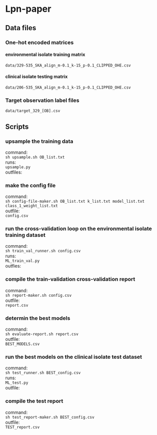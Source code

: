 # Lpn-paper

## Data files

### One-hot encoded matrices
#### environmental isolate training matrix
```data/329-535_SKA_align_m-0.1_k-15_p-0.1_CLIPPED_OHE.csv```  
#### clinical isolate testing matrix
```data/206-535_SKA_align_m-0.1_k-15_p-0.1_CLIPPED_OHE.csv```  

### Target observation label files
```data/target_329_[OB].csv```   


## Scripts

### upsample the training data
command:  
```sh upsample.sh OB_list.txt```  
runs:  
```upsample.py```  
outfiles:  


### make the config file
command:  
```sh config-file-maker.sh OB_list.txt k_list.txt model_list.txt class_1_weight_list.txt```  
outfile:  
```config.csv```  

### run the cross-validation loop on the environmental isolate training dataset
command:  
```sh train_val_runner.sh config.csv```  
runs:  
```ML_train_val.py```  
outfies:  


### compile the train-validation cross-validation report
command:  
```sh report-maker.sh config.csv```  
outfile:  
```report.csv```  
  
### determin the best models  
command:  
```sh evaluate-report.sh report.csv```  
outfile:  
 ```BEST_MODELS.csv```  
 
### run the best models on the clinical isolate test dataset 
command:  
```sh test_runner.sh BEST_config.csv```  
runs:  
```ML_test.py```  
outfile:  


### compile the test report
command:  
```sh test_report-maker.sh BEST_config.csv```  
outfile:  
```TEST_report.csv```  
